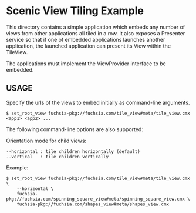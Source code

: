 # Scenic View Tiling Example

This directory contains a simple application which embeds any number of
views from other applications all tiled in a row. It also exposes a Presenter
service so that if one of embedded applications launches another application,
the launched application can present its View within the TileView.

The applications must implement the ViewProvider interface to be embedded.

## USAGE

Specify the urls of the views to embed initially as command-line arguments.

```shell
$ set_root_view fuchsia-pkg://fuchsia.com/tile_view#meta/tile_view.cmx <app1> <app2> ...
```

The following command-line options are also supported:

  Orientation mode for child views:

    --horizontal : tile children horizontally (default)
    --vertical   : tile children vertically

Example:

```shell
$ set_root_view fuchsia-pkg://fuchsia.com/tile_view#meta/tile_view.cmx \
    --horizontal \
    fuchsia-pkg://fuchsia.com/spinning_square_view#meta/spinning_square_view.cmx \
    fuchsia-pkg://fuchsia.com/shapes_view#meta/shapes_view.cmx
```
